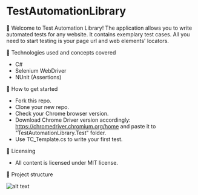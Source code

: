 # TestAutomationLibrary

:dart: Welcome to Test Automation Library!
The application allows you to write automated tests for any website. It contains exemplary test cases. All you need to start testing is your page url and web elements' locators.

:gem: Technologies used and concepts covered

* C#
* Selenium WebDriver
* NUnit (Assertions)

:gem: How to get started

* Fork this repo.
* Clone your new repo.
* Check your Chrome browser version.
* Download Chrome Driver version accordingly: https://chromedriver.chromium.org/home and paste it to "TestAutomationLibrary.Test" folder.
* Use TC_Template.cs to write your first test.

:gem: Licensing
* All content is licensed under MIT license.

:gem: Project structure

![alt text](https://github.com/stat-tom/TestAutomationLibrary/blob/main/ProjectStructure.jpg)
